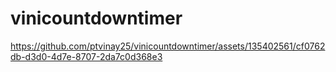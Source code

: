 # vinicountdowntimer

https://github.com/ptvinay25/vinicountdowntimer/assets/135402561/cf0762db-d3d0-4d7e-8707-2da7c0d368e3
